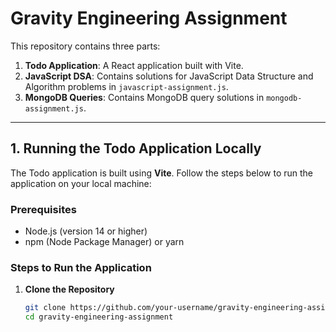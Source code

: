 # Gravity Engineering Assignment

This repository contains three parts: 

1. **Todo Application**: A React application built with Vite.
2. **JavaScript DSA**: Contains solutions for JavaScript Data Structure and Algorithm problems in `javascript-assignment.js`.
3. **MongoDB Queries**: Contains MongoDB query solutions in `mongodb-assignment.js`.

---

## 1. Running the Todo Application Locally

The Todo application is built using **Vite**. Follow the steps below to run the application on your local machine:

### Prerequisites

- Node.js (version 14 or higher)
- npm (Node Package Manager) or yarn

### Steps to Run the Application

1. **Clone the Repository**
   ```bash
   git clone https://github.com/your-username/gravity-engineering-assignment.git
   cd gravity-engineering-assignment
